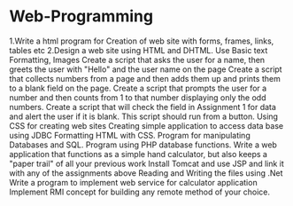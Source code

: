 # Web-Programming
1.Write a html program for Creation of web site with forms, frames, links, tables etc
2.Design a web site using HTML and DHTML. Use Basic text Formatting, Images
Create a script that asks the user for a name, then greets the user with "Hello" and the user name on the page
Create a script that collects numbers from a page and then adds them up and prints them to a blank field on the page.
Create a script that prompts the user for a number and then counts from 1 to that number displaying only the odd numbers.
Create a script that will check the field in Assignment 1 for data and alert the user if it is blank. This script should run from a button.
Using CSS for creating web sites
Creating simple application to access data base using JDBC Formatting HTML with CSS.
Program for manipulating Databases and SQL.
Program using PHP database functions.
Write a web application that functions as a simple hand calculator, but also keeps a "paper trail" of all your previous work
Install Tomcat and use JSP and link it with any of the assignments above
Reading and Writing the files using .Net
Write a program to implement web service for calculator application
Implement RMI concept for building any remote method of your choice.
